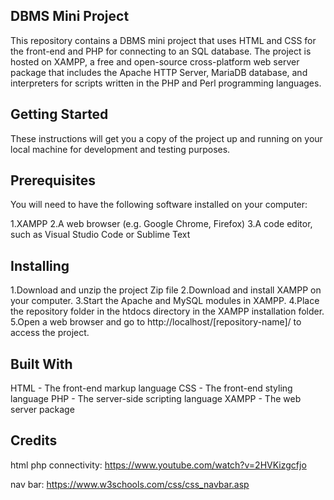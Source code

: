 ## DBMS Mini Project

This repository contains a DBMS mini project that uses HTML and CSS for the front-end and PHP for connecting to an SQL database. The project is hosted on XAMPP, a free and open-source cross-platform web server package that includes the Apache HTTP Server, MariaDB database, and interpreters for scripts written in the PHP and Perl programming languages.

## Getting Started
These instructions will get you a copy of the project up and running on your local machine for development and testing purposes.

## Prerequisites
You will need to have the following software installed on your computer:

1.XAMPP
2.A web browser (e.g. Google Chrome, Firefox)
3.A code editor, such as Visual Studio Code or Sublime Text

## Installing

1.Download and unzip the project Zip file
2.Download and install XAMPP on your computer.
3.Start the Apache and MySQL modules in XAMPP.
4.Place the repository folder in the htdocs directory in the XAMPP installation folder.
5.Open a web browser and go to http://localhost/[repository-name]/ to access the project.

## Built With

HTML - The front-end markup language
CSS - The front-end styling language
PHP - The server-side scripting language
XAMPP - The web server package

## Credits
html php connectivity: https://www.youtube.com/watch?v=2HVKizgcfjo

nav bar: https://www.w3schools.com/css/css_navbar.asp

